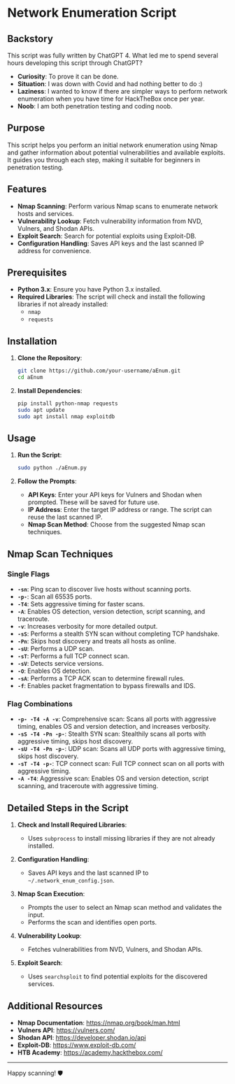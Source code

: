 # Network Enumeration Script

## Backstory

This script was fully written by ChatGPT 4. What led me to spend several hours developing this script through ChatGPT? 

- **Curiosity**: To prove it can be done.
- **Situation**: I was down with Covid and had nothing better to do :)
- **Laziness**: I wanted to know if there are simpler ways to perform network enumeration when you have time for HackTheBox once per year.
- **Noob**: I am both penetration testing and coding noob.

## Purpose

This script helps you perform an initial network enumeration using Nmap and gather information about potential vulnerabilities and available exploits. It guides you through each step, making it suitable for beginners in penetration testing.

## Features

- **Nmap Scanning**: Perform various Nmap scans to enumerate network hosts and services.
- **Vulnerability Lookup**: Fetch vulnerability information from NVD, Vulners, and Shodan APIs.
- **Exploit Search**: Search for potential exploits using Exploit-DB.
- **Configuration Handling**: Saves API keys and the last scanned IP address for convenience.

## Prerequisites

- **Python 3.x**: Ensure you have Python 3.x installed.
- **Required Libraries**: The script will check and install the following libraries if not already installed:
  - `nmap`
  - `requests`

## Installation

1. **Clone the Repository**:
    ```bash
    git clone https://github.com/your-username/aEnum.git
    cd aEnum
    ```

2. **Install Dependencies**:
    ```bash
    pip install python-nmap requests
    sudo apt update
    sudo apt install nmap exploitdb
    ```

## Usage

1. **Run the Script**:
    ```bash
    sudo python ./aEnum.py
    ```

2. **Follow the Prompts**:
    - **API Keys**: Enter your API keys for Vulners and Shodan when prompted. These will be saved for future use.
    - **IP Address**: Enter the target IP address or range. The script can reuse the last scanned IP.
    - **Nmap Scan Method**: Choose from the suggested Nmap scan techniques.

## Nmap Scan Techniques

### Single Flags

- **`-sn`**: Ping scan to discover live hosts without scanning ports.
- **`-p-`**: Scan all 65535 ports.
- **`-T4`**: Sets aggressive timing for faster scans.
- **`-A`**: Enables OS detection, version detection, script scanning, and traceroute.
- **`-v`**: Increases verbosity for more detailed output.
- **`-sS`**: Performs a stealth SYN scan without completing TCP handshake.
- **`-Pn`**: Skips host discovery and treats all hosts as online.
- **`-sU`**: Performs a UDP scan.
- **`-sT`**: Performs a full TCP connect scan.
- **`-sV`**: Detects service versions.
- **`-O`**: Enables OS detection.
- **`-sA`**: Performs a TCP ACK scan to determine firewall rules.
- **`-f`**: Enables packet fragmentation to bypass firewalls and IDS.

### Flag Combinations

- **`-p- -T4 -A -v`**: Comprehensive scan: Scans all ports with aggressive timing, enables OS and version detection, and increases verbosity.
- **`-sS -T4 -Pn -p-`**: Stealth SYN scan: Stealthily scans all ports with aggressive timing, skips host discovery.
- **`-sU -T4 -Pn -p-`**: UDP scan: Scans all UDP ports with aggressive timing, skips host discovery.
- **`-sT -T4 -p-`**: TCP connect scan: Full TCP connect scan on all ports with aggressive timing.
- **`-A -T4`**: Aggressive scan: Enables OS and version detection, script scanning, and traceroute with aggressive timing.

## Detailed Steps in the Script

1. **Check and Install Required Libraries**:
    - Uses `subprocess` to install missing libraries if they are not already installed.
    
2. **Configuration Handling**:
    - Saves API keys and the last scanned IP to `~/.network_enum_config.json`.
    
3. **Nmap Scan Execution**:
    - Prompts the user to select an Nmap scan method and validates the input.
    - Performs the scan and identifies open ports.
    
4. **Vulnerability Lookup**:
    - Fetches vulnerabilities from NVD, Vulners, and Shodan APIs.
    
5. **Exploit Search**:
    - Uses `searchsploit` to find potential exploits for the discovered services.

## Additional Resources

- **Nmap Documentation**: https://nmap.org/book/man.html
- **Vulners API**: https://vulners.com/
- **Shodan API**: https://developer.shodan.io/api
- **Exploit-DB**: https://www.exploit-db.com/
- **HTB Academy**: https://academy.hackthebox.com/

---

Happy scanning! 🛡️
